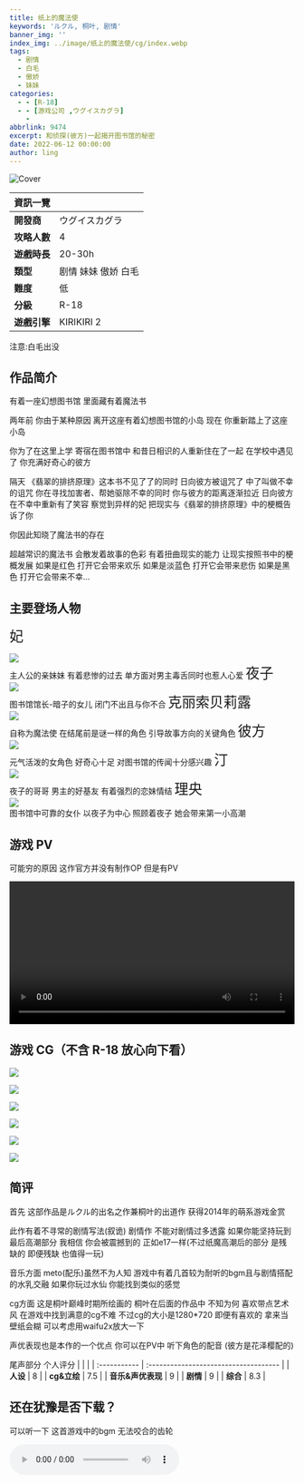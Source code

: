 ```yaml
---
title: 纸上的魔法使
keywords: 'ルクル, 桐叶, 剧情'
banner_img: ''
index_img: ../image/纸上的魔法使/cg/index.webp
tags:
  - 剧情
  - 白毛
  - 傲娇
  - 妹妹
categories:
  - - [R-18]
  - - [游戏公司 ,ウグイスカグラ]
    -
abbrlink: 9474
excerpt: 和侦探(彼方)一起揭开图书馆的秘密
date: 2022-06-12 00:00:00
author: ling
---
```




![Cover](../image/纸上的魔法使/cg/index.jpg)

| 資訊一覽     |                 |
| :----------- | :------------------------------------ |
| **開發商**   | ウグイスカグラ |
| **攻略人數** | 4                   |
| **遊戲時長** | 20-30h                     |
| **類型**     |   剧情 妹妹 傲娇 白毛         |
| **難度**     | 低  |
| **分級**     | R-18       |
| **遊戲引擎**   | KIRIKIRI 2           |



注意:白毛出没

## 作品简介 

有着一座幻想图书馆 里面藏有着魔法书

两年前 你由于某种原因 离开这座有着幻想图书馆的小岛 
现在 你重新踏上了这座小岛

你为了在这里上学 寄宿在图书馆中 和昔日相识的人重新住在了一起
在学校中遇见了 你充满好奇心的彼方

隔天 《翡翠的排挤原理》这本书不见了了的同时 日向彼方被诅咒了 中了叫做不幸的诅咒
你在寻找加害者、帮她驱除不幸的同时 你与彼方的距离逐渐拉近 日向彼方在不幸中重新有了笑容
察觉到异样的妃  把现实与《翡翠的排挤原理》中的梗概告诉了你

你因此知晓了魔法书的存在

超越常识的魔法书 会散发着故事的色彩 有着扭曲现实的能力 让现实按照书中的梗概发展
如果是红色 打开它会带来欢乐
如果是淡蓝色 打开它会带来悲伤
如果是黑色 打开它会带来不幸... 


## 主要登场人物   
<span style="font-size:175%">妃</span>
<div class='my-0 col-lg-8 col-12'>
<img src='../image/纸上的魔法使/character/妃.webp ' class='bg-transparent'/>
</div>
主人公的亲妹妹 有着悲惨的过去 单方面对男主毒舌同时也惹人心爱 
<span style="font-size:175%">夜子</span>
<div class='my-0 col-lg-8 col-12'>
<img src='../image/纸上的魔法使/character/夜子.webp' class='bg-transparent'/>
</div>
图书馆馆长-暗子的女儿 闭门不出且与你不合 
<span style="font-size:175%">克丽索贝莉露</span>
<div class='my-0 col-lg-8 col-12'>
<img src='../image/纸上的魔法使/character/克.webp' class='bg-transparent'/>
</div>
自称为魔法使 在结尾前是谜一样的角色 引导故事方向的关键角色 
<span style="font-size:175%">彼方</span>
<div class='my-0 col-lg-8 col-12'>
<img src='../image/纸上的魔法使/character/彼方.webp' class='bg-transparent'/>
</div>
元气活泼的女角色 好奇心十足 对图书馆的传闻十分感兴趣 
<span style="font-size:175%">汀</span>
<div class='my-0 col-lg-8 col-12'>
<img src='../image/纸上的魔法使/character/汀.webp' class='bg-transparent'/>
</div>
夜子的哥哥 男主的好基友 有着强烈的恋妹情结
<span style="font-size:175%">理央</span>
<div class='my-0 col-lg-8 col-12'>
<img src='../image/纸上的魔法使/character/理央.webp' class='bg-transparent'/>
</div>
图书馆中可靠的女仆 以夜子为中心 照顾着夜子 她会带来第一小高潮 





## 游戏 PV
可能穷的原因 这作官方并没有制作OP  但是有PV

<video controls preload="metadata" width='100%' >
    <source src="https://s3static-zone0.galgamer.eu.org/video-2d35/%E7%B4%99%E3%81%AE%E4%B8%8A/pv.mp4" type="video/mp4" poster="../image/纸上的魔法使/cg/kisaki_top.webp" >
</video>


## 游戏 CG（不含 R-18 放心向下看）

![](../image/纸上的魔法使/cg/cg1.webp)

![](../image/纸上的魔法使/cg/cg2.webp)

![](../image/纸上的魔法使/cg/cg3.webp)

![](../image/纸上的魔法使/cg/cg4.webp)

![](../image/纸上的魔法使/cg/cg5.webp)

![](../image/纸上的魔法使/cg/cg6.webp)



## 简评 
首先 这部作品是ルクル的出名之作兼桐叶的出道作 获得2014年的萌系游戏金赏

此作有着不寻常的剧情写法(叙诡) 剧情作 不能对剧情过多透露  如果你能坚持玩到最后高潮部分  我相信 你会被震撼到的  正如e17一样(不过纸魔高潮后的部分 是残缺的 即便残缺 也值得一玩)

音乐方面 meto(配乐)虽然不为人知 游戏中有着几首较为耐听的bgm且与剧情搭配的水乳交融 如果你玩过水仙 你能找到类似的感觉

cg方面 这是桐叶巅峰时期所绘画的 桐叶在后面的作品中 不知为何 喜欢带点艺术风 在游戏中找到满意的cg不难 不过cg的大小是1280*720 即便有喜欢的 拿来当壁纸会糊 可以考虑用waifu2x放大一下

声优表现也是本作的一个优点 你可以在PV中 听下角色的配音 (彼方是花泽樱配的)

尾声部分 个人评分 
|      |                 |
| :----------- | :------------------------------------ |
| **人设**   |  8 |
| **cg&立绘** | 7.5                  |
| **音乐&声优表现**     | 9         |
| **剧情** | 9                    |
| **综合**     | 8.3  |


## 还在犹豫是否下载？

可以听一下 这首游戏中的bgm 无法咬合的齿轮


<audio controls preload="metadata" src="https://s3static-zone0.galgamer.eu.org/video-2d35/%E7%B4%99%E3%81%AE%E4%B8%8A/BGM16.ogg" type="audio/ogg" width="100%">

## 资源和下载 


loli站资源(直连):https://www.okloli.com/zhishangmofashi.html

```
magnet:?xt=urn:btih:65d6ba884073c831a8a03b32ec1291b1816c93a3
```




<style>
details {
    border: 1px solid #aaa;
    border-radius: 4px;
    padding: .5em .5em 0;
}

summary {
    font-weight: bold;
    margin: -.5em -.5em 0;
    padding: .5em;
}

details[open] {
    padding: .5em;
}

details[open] summary {
    border-bottom: 1px solid #aaa;
    margin-bottom: .5em;
}
.character{
    height: 500px;
    with: auto; 
}
.cg{
    align-image:center;
    with:100%;
    height:auto;
}
</style>